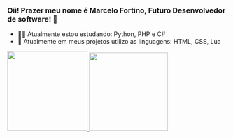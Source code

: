### Oii! Prazer meu nome é Marcelo Fortino, Futuro Desenvolvedor de software! 👋

- 👨‍🚀 Atualmente estou estudando: Python, PHP e C#
- 💼 Atualmente em meus projetos utilizo as linguagens: HTML, CSS, Lua

<div>
<a href="https://github.com/MarceloFortino">
<img height="183em" src="https://github-readme-stats.vercel.app/api/top-langs/?username=MarceloFortino&layout=compact&langs_count=7&theme=dracula"/>
<img height="180em" src="https://github-readme-stats.vercel.app/api?username=MarceloFortino&show_icons=true&theme=dracula&include_all_commits=true&count_private=true"/>
</div>
